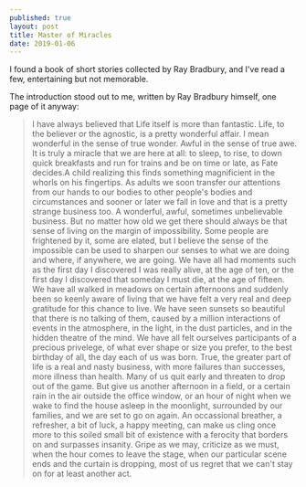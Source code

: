 ```yaml
---
published: true
layout: post
title: Master of Miracles
date: 2019-01-06
---
```

I found a book of short stories collected by Ray Bradbury, and I've read a few, entertaining but not memorable.  

The introduction stood out to me, written by Ray Bradbury himself, one page of it anyway: 

>I have always believed that Life itself is more than fantastic.  Life, to the believer or the agnostic, is a pretty wonderful affair.  I mean wonderful in the sense of true wonder.  Awful in the sense of true awe.  It is truly a miracle that we are here at all: to sleep, to rise, to down quick breakfasts and run for trains and be on time or late, as Fate decides.A child realizing this finds something magnificient in the whorls on his fingertips.  As adults we soon transfer our attentions from our hands to our bodies to other people's bodies and circumstances and sooner or later we fall in love and that is a pretty strange business too.  A wonderful, awful, sometimes unbelievable business.  But no matter how old we get there should always be that sense of living on the margin of impossibility.  Some people are frightened by it, some are elated, but I believe the sense of the impossible can be used to sharpen our senses to what we are doing and where, if anywhere, we are going.  We have all had moments such as the first day I discovered I was really alive, at the age of ten, or the first day I discovered that someday I must die, at the age of fifteen.  We have all walked in meadows on certain afternoons and suddenly been so keenly aware of living that we have felt a very real and deep gratitude for this chance to live.  We have seen sunsets so beautiful that there is no talking of them, caused by a million interactions of events in the atmosphere, in the light, in the dust particles, and in the hidden theatre of the mind.  We have all felt ourselves participants of a precious privelege, of what ever shape or size you prefer, to the best birthday of all, the day each of us was born.  True, the greater part of life is a real and nasty business, with more failures than successes, more illness than health.  Many of us quit early and threaten to drop out of the game.  But give us another afternoon in a field, or a certain rain in the air outside the office window, or an hour of night when we wake to find the house asleep in the moonlight, surrounded by our families, and we are set to go on again.  An occassional breather, a refresher, a bit of luck, a happy meeting, can make us cling once more to this soiled small bit of existence with a ferocity that borders on and surpasses insanity.  Gripe as we may, criticize as we must, when the hour comes to leave the stage, when our particular scene ends and the curtain is dropping, most of us regret that we can't stay on for at least another act.

